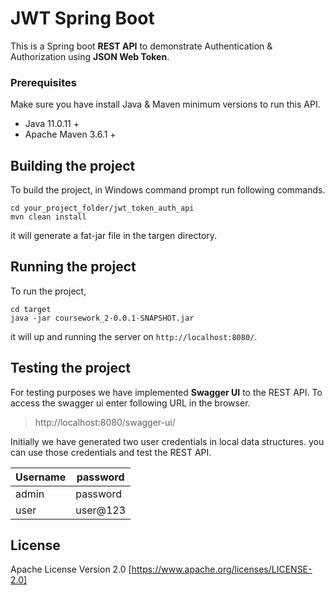 # JWT Spring Boot
This is a Spring boot **REST API** to demonstrate Authentication & Authorization using **JSON Web Token**.

### Prerequisites

Make sure you have install Java & Maven minimum versions to run this API.
- Java 11.0.11 +
- Apache Maven 3.6.1 +

## Building the project

To build the project, in Windows command prompt run following commands.

	cd your_project_folder/jwt_token_auth_api
	mvn clean install

it will generate a fat-jar file in the targen directory.

## Running the project

To run the project,
	
	cd target
	java -jar coursework_2-0.0.1-SNAPSHOT.jar

it will up and running the server on `http://localhost:8080/`.

## Testing the project

For testing purposes we have implemented **Swagger UI** to the REST API. To access the swagger ui enter following URL in the browser.

> http://localhost:8080/swagger-ui/

Initially we have generated two user credentials in local data structures. you can use those credentials and test the REST API.

| Username | password |
| ------ | ------ |
| admin | password |
| user | user@123 |

## License

Apache License Version 2.0 [https://www.apache.org/licenses/LICENSE-2.0]